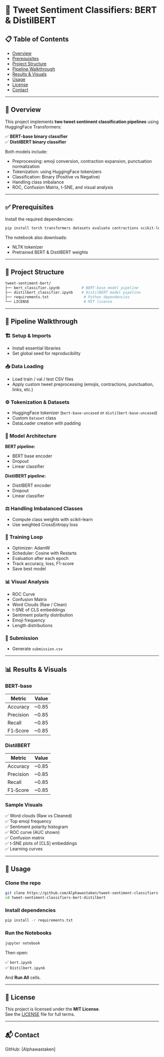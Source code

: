 # 🧠 Tweet Sentiment Classifiers: BERT & DistilBERT

## 📋 Table of Contents
- [Overview](#overview)
- [Prerequisites](#prerequisites)
- [Project Structure](#project-structure)
- [Pipeline Walkthrough](#pipeline-walkthrough)
- [Results & Visuals](#results--visuals)
- [Usage](#usage)
- [License](#license)
- [Contact](#contact)

---

## 📝 Overview

This project implements **two tweet sentiment classification pipelines** using HuggingFace Transformers:

✅ **BERT-base binary classifier**  
✅ **DistilBERT binary classifier**  

Both models include:

- Preprocessing: emoji conversion, contraction expansion, punctuation normalization  
- Tokenization: using HuggingFace tokenizers  
- Classification: Binary (Positive vs Negative)  
- Handling class imbalance  
- ROC, Confusion Matrix, t-SNE, and visual analysis  

---

## ✅ Prerequisites

Install the required dependencies:

```bash
pip install torch transformers datasets evaluate contractions scikit-learn matplotlib seaborn textblob emoji wordcloud tqdm
```

The notebook also downloads:
- NLTK tokenizer
- Pretrained BERT & DistilBERT weights

---

## 📂 Project Structure

```bash
tweet-sentiment-bert/
├── bert_classifier.ipynb          # BERT-base model pipeline
├── distilbert_classifier.ipynb    # DistilBERT model pipeline
├── requirements.txt                # Python dependencies
└── LICENSE                         # MIT license
```

---

## 🔄 Pipeline Walkthrough

### 🏗️ Setup & Imports
- Install essential libraries
- Set global seed for reproducibility

### 📥 Data Loading
- Load train / val / test CSV files
- Apply custom tweet preprocessing (emojis, contractions, punctuation, links, etc.)

### ⚙️ Tokenization & Datasets
- HuggingFace tokenizer (`bert-base-uncased` or `distilbert-base-uncased`)
- Custom `Dataset` class  
- DataLoader creation with padding

### 🧠 Model Architecture

**BERT pipeline:**  
- BERT base encoder  
- Dropout  
- Linear classifier  

**DistilBERT pipeline:**  
- DistilBERT encoder  
- Dropout  
- Linear classifier  

### ⚖️ Handling Imbalanced Classes
- Compute class weights with scikit-learn  
- Use weighted CrossEntropy loss

### 🚀 Training Loop
- Optimizer: AdamW  
- Scheduler: Cosine with Restarts  
- Evaluation after each epoch  
- Track accuracy, loss, F1-score  
- Save best model

### 📊 Visual Analysis
- ROC Curve  
- Confusion Matrix  
- Word Clouds (Raw / Clean)  
- t-SNE of CLS embeddings  
- Sentiment polarity distribution  
- Emoji frequency  
- Length distributions  

### 📝 Submission
- Generate `submission.csv`

---

## 📊 Results & Visuals

### BERT-base

| Metric          | Value  |
|-----------------|--------|
| Accuracy        | ~0.85  |
| Precision       | ~0.85  |
| Recall          | ~0.85  |
| F1‑Score        | ~0.85  |

### DistilBERT

| Metric          | Value  |
|-----------------|--------|
| Accuracy        | ~0.85  |
| Precision       | ~0.85  |
| Recall          | ~0.85  |
| F1‑Score        | ~0.85  |

### Sample Visuals
✅ Word clouds (Raw vs Cleaned)  
✅ Top emoji frequency  
✅ Sentiment polarity histogram  
✅ ROC curve (AUC shown)  
✅ Confusion matrix  
✅ t-SNE plots of [CLS] embeddings  
✅ Learning curves  

---

## 🚀 Usage

### Clone the repo

```bash
git clone https://github.com/Alphawastaken/tweet-sentiment-classifiers-bert-distilbert.git
cd tweet-sentiment-classifiers-bert-distilbert
```

### Install dependencies

```bash
pip install -r requirements.txt
```

### Run the Notebooks

```bash
jupyter notebook
```

Then open:

✅ `bert.ipynb`  
✅ `Distilbert.ipynb`  

And **Run All** cells.

---

## 📜 License

This project is licensed under the **MIT License**.  
See the [LICENSE](LICENSE) file for full terms.

---

## 📬 Contact
GitHub: [Alphawastaken]  
